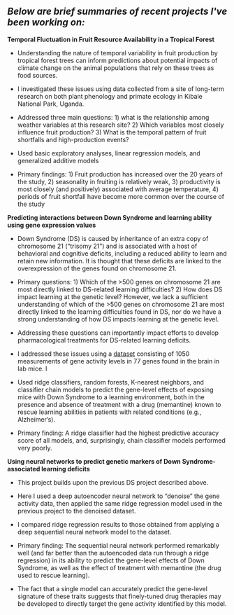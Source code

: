 ## ***Below are brief summaries of recent projects I've been working on:***


**Temporal Fluctuation in Fruit Resource Availability in a Tropical Forest**

- Understanding the nature of temporal variability in fruit production by tropical forest trees can inform predictions about potential impacts of climate change on the animal populations that rely on these trees as food sources. 

- I investigated these issues using data collected from a site of long-term research on both plant phenology and primate ecology in Kibale National Park, Uganda.

- Addressed three main questions: 1) what is the relationship among weather variables at this research site? 2) Which variables most closely influence fruit production? 3) What is the temporal pattern of fruit shortfalls and high-production events?

- Used basic exploratory analyses, linear regression models, and generalized additive models

- Primary findings: 1) Fruit production has increased over the 20 years of the study, 2) seasonality in fruiting is relatively weak, 3) productivity is most closely (and positively) associated with average temperature, 4) periods of fruit shortfall have become more common over the course of the study  


**Predicting interactions between Down Syndrome and learning ability using gene expression values** 

- Down Syndrome (DS) is caused by inheritance of an extra copy of chromosome 21 (“trisomy 21”) and is associated with a host of behavioral and cognitive deficits, including a reduced ability to learn and retain new information. It is thought that these deficits are linked to the overexpression of the genes found on chromosome 21.

-  Primary questions: 1) Which of the >500 genes on chromosome 21 are most directly linked to DS-related learning difficulties? 2) How does DS impact learning at the genetic level? However, we lack a sufficient understanding of which of the >500 genes on chromosome 21 are most directly linked to the learning difficulties found in DS, nor do we have a strong understanding of how DS impacts learning at the genetic level. 

- Addressing these questions can importantly impact efforts to develop pharmacological treatments for DS-related learning deficits.

- I addressed these issues using a [dataset](https://archive.ics.uci.edu/ml/datasets/Mice+Protein+Expression) consisting of 1050 measurements of gene activity levels in 77 genes found in the brain in lab mice. I

- Used ridge classifiers, random forests, K-nearest neighbors, and classifier chain models to predict the gene-level effects of exposing mice with Down Syndrome to a learning environment, both in the presence and absence of treatment with a drug (memantine) known to rescue learning abilities in patients with related conditions (e.g., Alzheimer’s). 

- Primary finding: A ridge classifier had the highest predictive accuracy score of all models, and, surprisingly, chain classifier models performed very poorly.



**Using neural networks to predict genetic markers of Down Syndrome-associated learning deficits**

- This project builds upon the previous DS project described above. 

- Here I used a deep autoencoder neural network to “denoise” the gene activity data, then applied the same ridge regression model used in the previous project to the denoised dataset.

- I compared ridge regression results to those obtained from applying a deep sequential neural network model to the dataset. 

- Primary finding: The sequential neural network performed remarkably well (and far better than the autoencoded data run through a ridge regression) in its ability to predict the gene-level effects of Down Syndrome, as well as the effect of treatment with memantine (the drug used to rescue learning).
 
- The fact that a single model can accurately predict the gene-level signature of these traits suggests that finely-tuned drug therapies may be developed to directly target the gene activity identified by this model.
